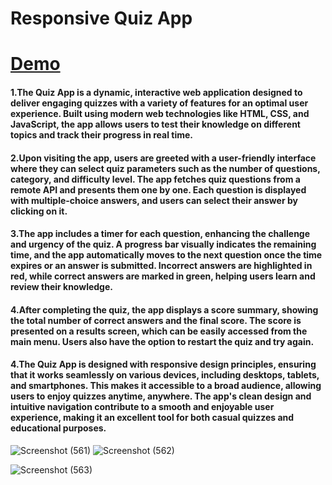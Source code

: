 # Responsive Quiz App
# [Demo](https://app-rouge-phi.vercel.app/)

#### 1.The Quiz App is a dynamic, interactive web application designed to deliver engaging quizzes with a variety of features for an optimal user experience. Built using modern web technologies like HTML, CSS, and JavaScript, the app allows users to test their knowledge on different topics and track their progress in real time.

#### 2.Upon visiting the app, users are greeted with a user-friendly interface where they can select quiz parameters such as the number of questions, category, and difficulty level. The app fetches quiz questions from a remote API and presents them one by one. Each question is displayed with multiple-choice answers, and users can select their answer by clicking on it.

#### 3.The app includes a timer for each question, enhancing the challenge and urgency of the quiz. A progress bar visually indicates the remaining time, and the app automatically moves to the next question once the time expires or an answer is submitted. Incorrect answers are highlighted in red, while correct answers are marked in green, helping users learn and review their knowledge.

#### 4.After completing the quiz, the app displays a score summary, showing the total number of correct answers and the final score. The score is presented on a results screen, which can be easily accessed from the main menu. Users also have the option to restart the quiz and try again.

#### 4.The Quiz App is designed with responsive design principles, ensuring that it works seamlessly on various devices, including desktops, tablets, and smartphones. This makes it accessible to a broad audience, allowing users to enjoy quizzes anytime, anywhere. The app's clean design and intuitive navigation contribute to a smooth and enjoyable user experience, making it an excellent tool for both casual quizzes and educational purposes.
![Screenshot (561)](https://github.com/user-attachments/assets/176cae51-aad0-47e8-9984-66904420ff08)   ![Screenshot (562)](https://github.com/user-attachments/assets/f94704c1-851e-417f-b5fb-a6beec1485d9)

![Screenshot (563)](https://github.com/user-attachments/assets/4c95ef78-c9db-433a-b67b-1c140e6a3f42) 


